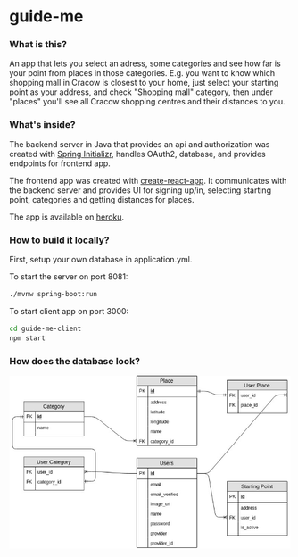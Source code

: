 # guide-me

### What is this?

An app that lets you select an adress, some categories and see how far is your point from places 
in those categories.
E.g. you want to know which shopping mall in Cracow is closest to your home, just select your 
starting point as your address, and check "Shopping mall" category, then under "places" you'll 
see all Cracow shopping centres and their distances to you.

### What's inside?

The backend server in Java that provides an api and authorization was created with [Spring 
Initializr](https://start.spring.io/), handles OAuth2, database, and provides endpoints for frontend app.

The frontend app was created with [create-react-app](https://github.com/facebook/create-react-app).
It communicates with the backend server and provides UI for signing up/in, selecting starting 
point, categories and getting distances for places.

The app is available on [heroku](https://gdme-client.herokuapp.com/).

### How to build it locally?

First, setup your own database in application.yml.

To start the server on port 8081:
```bash
./mvnw spring-boot:run
```

To start client app on port 3000:
```bash
cd guide-me-client
npm start
```

### How does the database look?

![Database](gdme_db.jpg)
